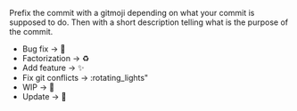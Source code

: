 Prefix the commit with a gitmoji depending on what your commit is supposed to do.
Then with a short description telling what is the purpose of the commit.

- Bug fix -> :bug:
- Factorization -> :recycle:
- Add feature -> :sparkles:
- Fix git conflicts -> :rotating_lights"
- WIP -> :construction:
- Update -> :beers:

